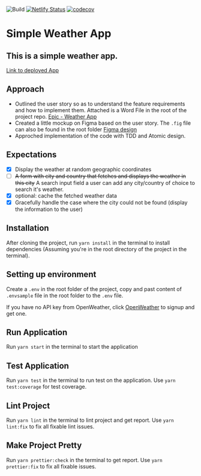 ![Build](https://github.com/isahohieku/weather-app/actions/workflows/pr.yaml/badge.svg)
[![Netlify Status](https://api.netlify.com/api/v1/badges/492d27f3-b1f9-4ef0-a4b4-6c242dc95a5e/deploy-status)](https://app.netlify.com/sites/admiring-mestorf-8f350d/deploys)
[![codecov](https://codecov.io/gh/isahohieku/weather-app/branch/main/graph/badge.svg?token=C9WCMBNFFC)](https://codecov.io/gh/isahohieku/weather-app)

# Simple Weather App

## This is a simple weather app.

[Link to deployed App](admiring-mestorf-8f350d.netlify.app/)

## Approach

- Outlined the user story so as to understand the feature requirements and how to implement them. Attached is a Word File in the root of the project repo. [Epic - Weather App](https://github.com/isahohieku/weather-app/blob/main/Epic%20-%20Weather%20App.docx)
- Created a little mockup on Figma based on the user story. The `.fig` file can also be found in the root folder [Figma design](https://github.com/isahohieku/weather-app/blob/main/Weather%20App.fig)
- Approched implementation of the code with TDD and Atomic design.

## Expectations

- [x] Display the weather at random geographic coordinates
- [ ] ~~A form with city and country that fetches and displays the weather in this city~~ A search input field a user can add any city/country of choice to search it's weather.
- [x] optional: cache the fetched weather data
- [x] Gracefully handle the case where the city could not be found (display the information to the user)

## Installation

After cloning the project, run `yarn install` in the terminal to install dependencies (Assuming you're in the root directory of the project in the terminal).

## Setting up environment

Create a `.env` in the root folder of the project, copy and past content of `.envsample` file in the root folder to the `.env` file.

If you have no API key from OpenWeather, click [OpenWeather](https://openweathermap.org/) to signup and get one.

## Run Application

Run `yarn start` in the terminal to start the application

## Test Application

Run `yarn test` in the terminal to run test on the application.
Use `yarn test:coverage` for test coverage.

## Lint Project

Run `yarn lint` in the terminal to lint project and get report.
Use `yarn lint:fix` to fix all fixable lint issues.

## Make Project Pretty

Run `yarn prettier:check` in the terminal to get report.
Use `yarn prettier:fix` to fix all fixable issues.
